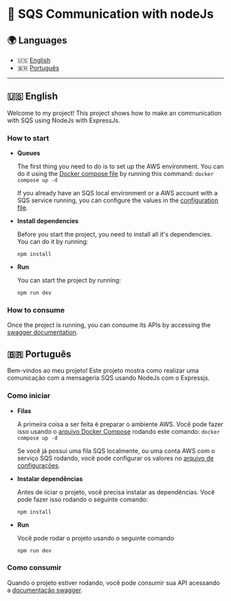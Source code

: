 # 📧 SQS Communication with nodeJs

## 🌍 Languages

- 🇺🇸 [English](#-english)
- 🇧🇷 [Português](#-português)

---

## 🇺🇸 English

Welcome to my project! This project shows how to make an communication with SQS using NodeJs with ExpressJs.

### How to start
- **Queues**

    The first thing you need to do is to set up the AWS environment. You can do it using the 
[Docker compose file](./docker-compose.yml) by running this command: `docker compose up -d`

    If you already have an SQS local environment or a AWS account with a SQS service running, you can configure the
values in the [configuration file](./config/default.json).


- **Install dependencies**
 
    Before you start the project, you need to install all it's dependencies. You can do it by running:

    `npm install`


- **Run**

    You can start the project by running:

    `npm run dev`

### How to consume

Once the project is running, you can consume its APIs by accessing the 
[swagger documentation](http://localhost:3000/api-docs/).


## 🇧🇷 Português


Bem-vindos ao meu projeto! Este projeto mostra como realizar uma comunicação com a mensageria SQS usando NodeJs com
o Expressjs.

### Como iniciar
- **Filas**

  A primeira coisa a ser feita é preparar o ambiente AWS. Você pode fazer isso usando o 
[arquivo Docker Compose](./docker-compose.yml) rodando este comando: `docker compose up -d`

  Se você já possui uma fila SQS localmente, ou uma conta AWS com o serviço SQS rodando, você pode configurar os valores
  no [arquivo de configurações](./config/default.json).


- **Instalar dependências**

  Antes de iiciar o projeto, você precisa instalar as dependências. Você pode fazer isso rodando o seguinte comando:

  `npm install`


- **Run**

  Você pode rodar o projeto usando o seguinte comando

  `npm run dev`

### Como consumir

Quando o projeto estiver rodando, você pode consumir sua API acessando a [documentação swagger](http://localhost:3000/api-docs/).
